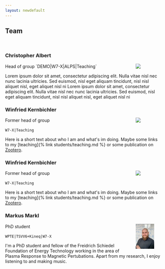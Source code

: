 ```yaml
---
layout: newdefault
---
```

## Team
<br/>

### Christopher Albert
<img align="right" style="float:top;margin:0px 20px;width:12%" src="https://itp.tugraz.at/~ert/images/chris.jpg">
Head of group
`DEMO|W7-X|ALPS|Teaching`

Lorem ipsum dolor sit amet, consectetur adipiscing elit. Nulla vitae nisl nec nunc lacinia ultricies. Sed euismod, nisl eget aliquam tincidunt, nisl nisl aliquet nisl, eget aliquet nisl ni
Lorem ipsum dolor sit amet, consectetur adipiscing elit. Nulla vitae nisl nec nunc lacinia ultricies. Sed euismod, nisl eget aliquam tincidunt, nisl nisl aliquet nisl, eget aliquet nisl ni

### Winfried Kernbichler
<img align="right" style="float:right;margin:0px 20px;width:12%" src="https://online.tugraz.at/tug_online/visitenkarte.showImage?pPersonenGruppe=3&pPersonenId=B5E6EB46614DDFCE">
Former head of group

`W7-X|Teaching`

Here is a short text about who I am and what's im doing. Maybe some links to my [teaching]{% link students/teaching.md %} or some publication on [Zootero](https://www.zotero.org/itpplasma).

### Winfried Kernbichler
<img align="right" style="vertical-align:top;margin:0px 20px;width:12%" src="https://online.tugraz.at/tug_online/visitenkarte.showImage?pPersonenGruppe=3&pPersonenId=B5E6EB46614DDFCE">
Former head of group

`W7-X|Teaching`

Here is a short text about who I am and what's im doing. Maybe some links to my [teaching]{% link students/teaching.md %} or some publication on [Zootero](https://www.zotero.org/itpplasma).

### Markus Markl
<img align="right" style="float:right;margin:0px 20px;width:12%" src="/assets/Team/MarkusM.png">
PhD student

`WPTE|TSVV6+Kineq|W7-X`

I'm a PhD student and fellow of the Freidrich Schiedel Foundation of Energy Technology working in the area of Plasma Response to Magnetic Pertubations. Apart from my research, I enjoy listening to and making music. 
